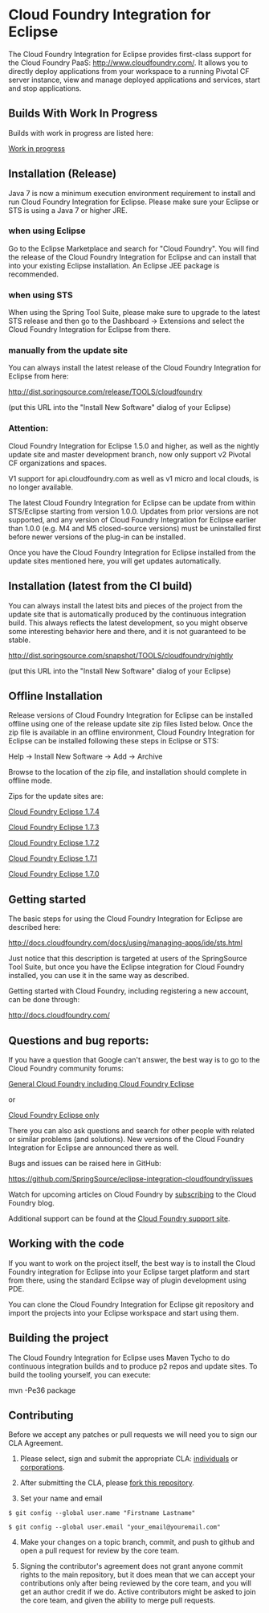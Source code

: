 # Cloud Foundry Integration for Eclipse
      
  The Cloud Foundry Integration for Eclipse provides first-class support for the Cloud Foundry
  PaaS: http://www.cloudfoundry.com/. It allows you to directly deploy applications from your
  workspace to a running Pivotal CF server instance, view and manage deployed applications and services,
  start and stop applications.
  
## Builds With Work In Progress

Builds with work in progress are listed here:

[Work in progress](localinstalls/README.md)

## Installation (Release)

  Java 7 is now a minimum execution environment requirement to install and run Cloud Foundry Integration for Eclipse.
  Please make sure your Eclipse or STS is using a Java 7 or higher JRE.

### when using Eclipse

  Go to the Eclipse Marketplace and search for "Cloud Foundry". You will find the release 
  of the Cloud Foundry Integration for Eclipse and can install that into your existing Eclipse
  installation. An Eclipse JEE package is recommended.

### when using STS

  When using the Spring Tool Suite, please make sure to upgrade to the latest STS
  release and then go to the Dashboard -> Extensions and select the Cloud Foundry Integration
  for Eclipse from there.

### manually from the update site

  You can always install the latest release of the Cloud Foundry Integration for Eclipse from
  here:

  http://dist.springsource.com/release/TOOLS/cloudfoundry

  (put this URL into the "Install New Software" dialog of your Eclipse)

### Attention:
  
  Cloud Foundry Integration for Eclipse 1.5.0 and higher, as well as the nightly 
  update site and master development branch, now only support v2 Pivotal CF organizations and spaces. 
  
  V1 support for api.cloudfoundry.com as well as v1 micro and local clouds, is no longer available.

  The latest Cloud Foundry Integration for Eclipse can be update from within STS/Eclipse starting from 
  version 1.0.0. Updates from prior versions are not supported, and any version of Cloud Foundry Integration for
  Eclipse earlier than 1.0.0 (e.g. M4 and M5 closed-source versions) must be uninstalled first before newer 
  versions of the plug-in can be installed.

  Once you have the Cloud Foundry Integration for Eclipse installed from the update sites
  mentioned here, you will get updates automatically.


## Installation (latest from the CI build)

  You can always install the latest bits and pieces of the project from the update site that is
  automatically produced by the continuous integration build. This always reflects the latest
  development, so you might observe some interesting behavior here and there, and it is not guaranteed to be stable.

  http://dist.springsource.com/snapshot/TOOLS/cloudfoundry/nightly

  (put this URL into the "Install New Software" dialog of your Eclipse)
  
  
## Offline Installation

  Release versions of Cloud Foundry Integration for Eclipse can be installed offline using one of the release update 
  site zip files listed below. Once the zip file is available in an offline environment, Cloud Foundry Integration for
  Eclipse can be installed following these steps in Eclipse or STS:
  
  Help -> Install New Software -> Add -> Archive
  
  Browse to the location of the zip file, and installation should complete in offline mode.
  
  Zips for the update sites are:
  
  [Cloud Foundry Eclipse 1.7.4](http://dist.springsource.com/release/TOOLS/cloudfoundry/1.7.4/cloudfoundry-1.7.4.201411281310-RELEASE-updatesite.zip)
  
  [Cloud Foundry Eclipse 1.7.3](http://dist.springsource.com/release/TOOLS/cloudfoundry/1.7.3/cloudfoundry-1.7.3.201411202225-RELEASE-updatesite.zip)

  [Cloud Foundry Eclipse 1.7.2](http://dist.springsource.com/release/TOOLS/cloudfoundry/1.7.2/cloudfoundry-1.7.2.201410070515-RELEASE-updatesite.zip)
  
  [Cloud Foundry Eclipse 1.7.1](http://dist.springsource.com/release/TOOLS/cloudfoundry/1.7.1/cloudfoundry-1.7.1.201408270217-RELEASE-updatesite.zip)
  
  [Cloud Foundry Eclipse 1.7.0](http://dist.springsource.com/release/TOOLS/cloudfoundry/1.7.0/cloudfoundry-1.7.0.201406182004-RELEASE-updatesite.zip)
  

## Getting started

  The basic steps for using the Cloud Foundry Integration for Eclipse are described here:

  http://docs.cloudfoundry.com/docs/using/managing-apps/ide/sts.html

  Just notice that this description is targeted at users of the SpringSource Tool Suite, but
  once you have the Eclipse integration for Cloud Foundry installed, you can use it in the
  same way as described.
  
  Getting started with Cloud Foundry, including registering a new account, can be done through:
  
  http://docs.cloudfoundry.com/


## Questions and bug reports:

  If you have a question that Google can't answer, the best way is to go to the Cloud Foundry
  community forums:
  
   [General Cloud Foundry including Cloud Foundry Eclipse](https://groups.google.com/a/cloudfoundry.org/forum/#!forum/vcap-dev)

   or 

   [Cloud Foundry Eclipse only](https://groups.google.com/a/cloudfoundry.org/forum/#!forum/cf-eclipse)

  There you can also ask questions and search for other people with related or similar problems
  (and solutions). New versions of the Cloud Foundry Integration for Eclipse are announced
  there as well.
  
  Bugs and issues can be raised here in GitHub:
  
  https://github.com/SpringSource/eclipse-integration-cloudfoundry/issues 
  
  Watch for upcoming articles on Cloud Foundry by [subscribing](http://blog.cloudfoundry.com/) to the Cloud Foundry blog.
  
  Additional support can be found at the [Cloud Foundry support site](http://support.cloudfoundry.com/home).
  
## Working with the code

  If you want to work on the project itself, the best way is to install the Cloud Foundry integration
  for Eclipse into your Eclipse target platform and start from there, using the standard Eclipse way
  of plugin development using PDE.
  
  You can clone the Cloud Foundry Integration for Eclipse git repository and import the projects into
  your Eclipse workspace and start using them.

## Building the project
  
  The Cloud Foundry Integration for Eclipse uses Maven Tycho to do continuous integration builds and
  to produce p2 repos and update sites. To build the tooling yourself, you can execute:

  mvn -Pe36 package

## Contributing

  Before we accept any patches or pull requests we will need you to sign our CLA Agreement.

  1. Please select, sign and submit the appropriate CLA: [individuals](http://www.cloudfoundry.org/individualcontribution.pdf) or [corporations](http://www.cloudfoundry.org/corpcontribution.pdf). 

  2. After submitting the CLA, please [fork this repository](http://help.github.com/forking/).

  3. Set your name and email
  
	$ git config --global user.name "Firstname Lastname"
	
	$ git config --global user.email "your_email@youremail.com"

  4. Make your changes on a topic branch, commit, and push to github and open a pull request for review by the core team.

  5. Signing the contributor's agreement does not grant anyone commit rights to the main repository, but it does
mean that we can accept your contributions only after being reviewed by the core team, and you will get an author credit if we do. Active contributors might be asked to join the core team, and given the ability to merge pull requests.
